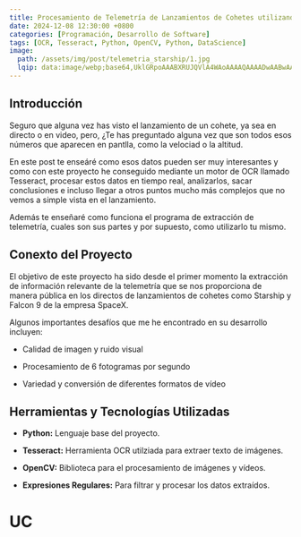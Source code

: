 ```yaml
---
title: Procesamiento de Telemetría de Lanzamientos de Cohetes utilizando OCR
date: 2024-12-08 12:30:00 +0800
categories: [Programación, Desarrollo de Software]
tags: [OCR, Tesseract, Python, OpenCV, Python, DataScience]
image:
  path: /assets/img/post/telemetria_starship/1.jpg
  lqip: data:image/webp;base64,UklGRpoAAABXRUJQVlA4WAoAAAAQAAAADwAABwAAQUxQSDIAAAARL0AmbZurmr57yyIiqE8oiG0bejIYEQTgqiDA9vqnsUSI6H+oAERp2HZ65qP/VIAWAFZQOCBCAAAA8AEAnQEqEAAIAAVAfCWkAALp8sF8rgRgAP7o9FDvMCkMde9PK7euH5M1m6VWoDXf2FkP3BqV0ZYbO6NA/VFIAAAA
---
```


## Introducción 

Seguro que alguna vez has visto el lanzamiento de un cohete, ya sea en directo o en video, pero, ¿Te has preguntado alguna vez que son todos esos números que aparecen en pantlla, como la velociad o la altitud.

En este post te enseáré como esos datos pueden ser muy interesantes y como con este proyecto he conseguido mediante un motor de OCR llamado Tesseract, procesar estos datos en tiempo real, analizarlos, sacar conclusiones e incluso llegar a otros puntos mucho más complejos que no vemos a simple vista en el lanzamiento.

Además te enseñaré como funciona el programa de extracción de telemetría, cuales son sus partes y por supuesto, como utilizarlo tu mismo.

## Conexto del Proyecto

El objetivo de este proyecto ha sido desde el primer momento la extracción de información relevante de la telemetría que se nos proporciona de manera pública en los directos de lanzamientos de cohetes como Starship y Falcon 9 de la empresa SpaceX.

Algunos importantes desafíos que me he encontrado en su desarrollo incluyen:

- Calidad de imagen y ruido visual

- Procesamiento de 6 fotogramas por segundo

- Variedad y conversión de diferentes formatos de vídeo

## Herramientas y Tecnologías Utilizadas

- **Python:** Lenguaje base del proyecto.

- **Tesseract:** Herramienta OCR utilziada para extraer texto de imágenes.

- **OpenCV:** Biblioteca para el procesamiento de imágenes y vídeos.

- **Expresiones Regulares:** Para filtrar y procesar los datos extraídos.

# UC
